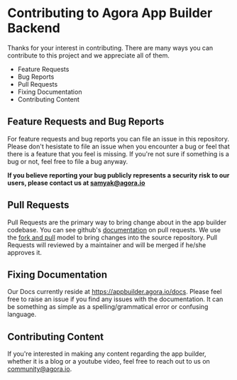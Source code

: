 # Contributing to Agora App Builder Backend

Thanks for your interest in contributing. There are many ways you can contribute to this project and we appreciate all of them. 

- Feature Requests
- Bug Reports
- Pull Requests
- Fixing Documentation
- Contributing Content

## Feature Requests and Bug Reports

For feature requests and bug reports you can file an issue in this repository. Please don't hesistate to file an issue when you encounter a bug or feel that there is a feature that you feel is missing. If you're not sure if something is a bug or not, feel free to file a bug anyway.

**If you believe reporting your bug publicly represents a security risk to our users, please contact us at samyak@agora.io**

## Pull Requests

Pull Requests are the primary way to bring change about in the app builder codebase. You can see github's [documentation](https://docs.github.com/en/free-pro-team@latest/github/collaborating-with-issues-and-pull-requests/about-pull-requests) on pull requests. 
We use the [fork and pull](https://docs.github.com/en/free-pro-team@latest/github/collaborating-with-issues-and-pull-requests/about-collaborative-development-models) model to bring changes into the source repository.
Pull Requests will reviewed by a maintainer and will be merged if he/she approves it. 

## Fixing Documentation

Our Docs currently reside at https://appbuilder.agora.io/docs. Please feel free to raise an issue if you find any issues with the documentation.
It can be something as simple as a spelling/grammatical error or confusing language. 

## Contributing Content

If you're interested in making any content regarding the app builder, whether it is a blog or a youtube video, feel free to reach out to us on community@agora.io.
